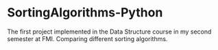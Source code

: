 # SortingAlgorithms-Python

The first project implemented in the Data Structure course in my second semester at FMI. Comparing different sorting algorithms.
